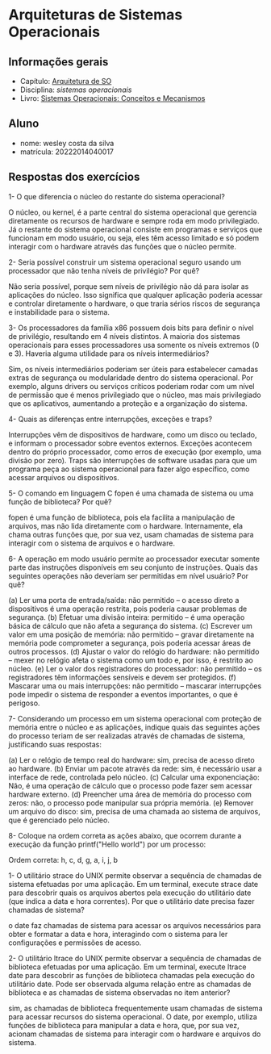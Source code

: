 # Arquiteturas de Sistemas Operacionais

## Informações gerais

- Capítulo: [Arquitetura de SO](https://wiki.inf.ufpr.br/maziero/lib/exe/fetch.php?media=socm:socm-03.pdf)
- Disciplina: *sistemas operacionais*
- Livro: [Sistemas Operacionais: Conceitos e Mecanismos](https://wiki.inf.ufpr.br/maziero/doku.php?id=socm:start)

## Aluno

- nome: wesley costa da silva
- matrícula: 20222014040017

## Respostas dos exercícios
1- O que diferencia o núcleo do restante do sistema operacional?

O núcleo, ou kernel, é a parte central do sistema operacional que gerencia diretamente os recursos de hardware e sempre roda em modo privilegiado. Já o restante do sistema operacional consiste em programas e serviços que funcionam em modo usuário, ou seja, eles têm acesso limitado e só podem interagir com o hardware através das funções que o núcleo permite.

2- Seria possível construir um sistema operacional seguro usando um processador que não tenha níveis de privilégio? Por quê?

Não seria possível, porque sem níveis de privilégio não dá para isolar as aplicações do núcleo. Isso significa que qualquer aplicação poderia acessar e controlar diretamente o hardware, o que traria sérios riscos de segurança e instabilidade para o sistema.

3- Os processadores da família x86 possuem dois bits para definir o nível de privilégio, resultando em 4 níveis distintos. A maioria dos sistemas operacionais para esses processadores usa somente os níveis extremos (0 e 3). Haveria alguma utilidade para os níveis intermediários?

Sim, os níveis intermediários poderiam ser úteis para estabelecer camadas extras de segurança ou modularidade dentro do sistema operacional. Por exemplo, alguns drivers ou serviços críticos poderiam rodar com um nível de permissão que é menos privilegiado que o núcleo, mas mais privilegiado que os aplicativos, aumentando a proteção e a organização do sistema.

4- Quais as diferenças entre interrupções, exceções e traps?

Interrupções vêm de dispositivos de hardware, como um disco ou teclado, e informam o processador sobre eventos externos. Exceções acontecem dentro do próprio processador, como erros de execução (por exemplo, uma divisão por zero). Traps são interrupções de software usadas para que um programa peça ao sistema operacional para fazer algo específico, como acessar arquivos ou dispositivos.

5- O comando em linguagem C fopen é uma chamada de sistema ou uma função de biblioteca? Por quê?

fopen é uma função de biblioteca, pois ela facilita a manipulação de arquivos, mas não lida diretamente com o hardware. Internamente, ela chama outras funções que, por sua vez, usam chamadas de sistema para interagir com o sistema de arquivos e o hardware.

6- A operação em modo usuário permite ao processador executar somente parte das instruções disponíveis em seu conjunto de instruções. Quais das seguintes operações não deveriam ser permitidas em nível usuário? Por quê?

(a) Ler uma porta de entrada/saída: não permitido – o acesso direto a dispositivos é uma operação restrita, pois poderia causar problemas de segurança.
(b) Efetuar uma divisão inteira: permitido – é uma operação básica de cálculo que não afeta a segurança do sistema.
(c) Escrever um valor em uma posição de memória: não permitido – gravar diretamente na memória pode comprometer a segurança, pois poderia acessar áreas de outros processos.
(d) Ajustar o valor do relógio do hardware: não permitido – mexer no relógio afeta o sistema como um todo e, por isso, é restrito ao núcleo.
(e) Ler o valor dos registradores do processador: não permitido – os registradores têm informações sensíveis e devem ser protegidos.
(f) Mascarar uma ou mais interrupções: não permitido – mascarar interrupções pode impedir o sistema de responder a eventos importantes, o que é perigoso.

7- Considerando um processo em um sistema operacional com proteção de memória entre o núcleo e as aplicações, indique quais das seguintes ações do processo teriam de ser realizadas através de chamadas de sistema, justificando suas respostas:

(a) Ler o relógio de tempo real do hardware: sim, precisa de acesso direto ao hardware.
(b) Enviar um pacote através da rede: sim, é necessário usar a interface de rede, controlada pelo núcleo.
(c) Calcular uma exponenciação: Não, é uma operação de cálculo que o processo pode fazer sem acessar hardware externo.
(d) Preencher uma área de memória do processo com zeros: não, o processo pode manipular sua própria memória.
(e) Remover um arquivo do disco: sim, precisa de uma chamada ao sistema de arquivos, que é gerenciado pelo núcleo.

8- Coloque na ordem correta as ações abaixo, que ocorrem durante a execução da função printf("Hello world") por um processo:

Ordem correta: h, c, d, g, a, i, j, b


1- O utilitário strace do UNIX permite observar a sequência de chamadas de sistema efetuadas por uma aplicação. Em um terminal, execute strace date para descobrir quais os arquivos abertos pela execução do utilitário date (que indica a data e hora correntes). Por que o utilitário date precisa fazer chamadas de sistema?

o date faz chamadas de sistema para acessar os arquivos necessários para obter e formatar a data e hora, interagindo com o sistema para ler configurações e permissões de acesso.

2- O utilitário ltrace do UNIX permite observar a sequência de chamadas de biblioteca efetuadas por uma aplicação. Em um terminal, execute ltrace date para descobrir as funções de biblioteca chamadas pela execução do utilitário date. Pode ser observada alguma relação entre as chamadas de biblioteca e as chamadas de sistema observadas no item anterior?

sim, as chamadas de biblioteca frequentemente usam chamadas de sistema para acessar recursos do sistema operacional. O date, por exemplo, utiliza funções de biblioteca para manipular a data e hora, que, por sua vez, acionam chamadas de sistema para interagir com o hardware e arquivos do sistema.
